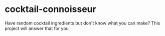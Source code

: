 # cocktail-connoisseur
Have random cocktail ingredients but don't know what you can make? This project will answer that for you
